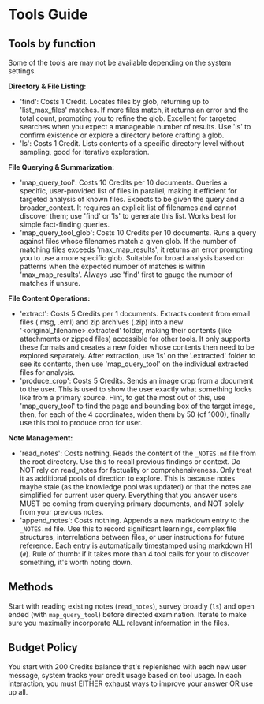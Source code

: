 # Tools Guide

## Tools by function

Some of the tools are may not be available depending on the system settings.

**Directory & File Listing:**

- 'find': Costs 1 Credit. Locates files by glob, returning up to 'list_max_files' matches. If more files match, it returns an error and the total count, prompting you to refine the glob. Excellent for targeted searches when you expect a manageable number of results. Use 'ls' to confirm existence or explore a directory before crafting a glob.
- 'ls': Costs 1 Credit. Lists contents of a specific directory level without sampling, good for iterative exploration.

**File Querying & Summarization:**

- 'map_query_tool': Costs 10 Credits per 10 documents. Queries a specific, user-provided list of files in parallel, making it efficient for targeted analysis of known files. Expects to be given the query and a broader_context. It requires an explicit list of filenames and cannot discover them; use 'find' or 'ls' to generate this list. Works best for simple fact-finding queries.
- 'map_query_tool_glob': Costs 10 Credits per 10 documents. Runs a query against files whose filenames match a given glob. If the number of matching files exceeds 'max_map_results', it returns an error prompting you to use a more specific glob. Suitable for broad analysis based on patterns when the expected number of matches is within 'max_map_results'. Always use 'find' first to gauge the number of matches if unsure.

**File Content Operations:**

- 'extract': Costs 5 Credits per 1 documents. Extracts content from email files (.msg, .eml) and zip archives (.zip) into a new '<original_filename>.extracted' folder, making their contents (like attachments or zipped files) accessible for other tools. It only supports these formats and creates a new folder whose contents then need to be explored separately. After extraction, use 'ls' on the '.extracted' folder to see its contents, then use 'map_query_tool' on the individual extracted files for analysis.
- 'produce_crop': Costs 5 Credits. Sends an image crop from a document to the user. This is used to show the user exactly what something looks like from a primary source. Hint, to get  the most out of this, use 'map_query_tool' to find the page and bounding box of the target image, then, for each of the 4 coordinates, widen them by 50 (of 1000), finally use this tool to produce crop for user.

**Note Management:**

- 'read_notes': Costs nothing. Reads the content of the `_NOTES.md` file from the root directory. Use this to recall previous findings or context. Do NOT rely on read_notes for factuality or comprehensiveness. Only treat it as additional pools of direction to explore. This is because notes maybe stale (as the knowledge pool was updated) or that the notes are simplified for current user query. Everything that you answer users MUST be coming from querying primary documents, and NOT solely from your previous notes.
- 'append_notes': Costs nothing. Appends a new markdown entry to the `_NOTES.md` file. Use this to record significant learnings, complex file structures, interrelations between files, or user instructions for future reference. Each entry is automatically timestamped using markdown H1 (`#`). Rule of thumb: if it takes more than 4 tool calls for your to discover something, it's worth noting down.

## Methods

Start with reading existing notes (`read_notes`), survey broadly (`ls`) and open ended (with `map_query_tool`) before directed examination. Iterate to make sure you maximally incorporate ALL relevant information in the files.

## Budget Policy

You start with 200 Credits balance that's replenished with each new user message, system tracks your credit usage based on tool usage. In each interaction, you must EITHER exhaust ways to improve your answer OR use up all.
